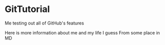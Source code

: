 # GitTutorial
Me testing out all of GitHub's features

Here is more information about me and my life I guess
From some place in MD
